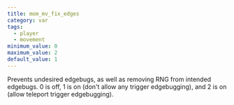 ```yaml
---
title: mom_mv_fix_edges
category: var
tags:
  - player
  - movement
minimum_value: 0
maximum_value: 2
default_value: 1
---
```


Prevents undesired edgebugs, as well as removing RNG from intended edgebugs. 
0 is off, 1 is on (don't allow any trigger edgebugging), and 2 is on (allow teleport trigger edgebugging).

